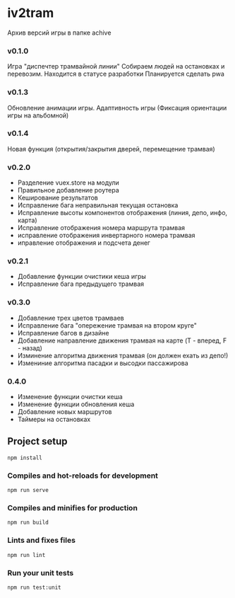﻿# iv2tram

Архив версий игры в папке achive

### v0.1.0
Игра "диспечтер трамвайной линии"
Собираем людей на остановках и перевозим.
Находится в статусе разработки
Планируется сделать pwa

### v0.1.3
Обновление анимации игры. Адаптивность игры (Фиксация ориентации игры на альбомной)

### v0.1.4
Новая функция (открытия/закрытия дверей, перемещение трамвая)

### v0.2.0
<ul>
<li> Разделение vuex.store на модули</li>
<li> Правильное добавление роутера</li>
<li> Кеширование результатов</li>
<li> Исправление бага неправильная текущая остановка</li>
<li> Исправление высоты компонентов отображения (линия, депо, инфо, карта)</li>
<li> Исправление отображения номера маршрута трамвая</li>
<li> исправление отображения инвертарного номера трамвая</li>
<li> иправление отображения и подсчета денег</li>
</ul>

### v0.2.1
<ul>
<li>Добавление функции очистики кеша игры</li>
<li>Исправление бага предыдущего трамвая</li>
</ul>

### v0.3.0
<ul>
<li>Добавление трех цветов трамваев</li>
<li>Исправление бага "опережение трамвая на втором круге"</li>
<li>Исправление багов в дизайне</li>
<li>Добавление направление движения трамвая на карте (T - вперед, F - назад)</li>
<li>Изминение алгоритма движения трамвая (он должен ехать из депо!)</li>
<li>Измениние алгоритма пасадки и высодки пассажирова</li>
</ul>

### 0.4.0
<ul>
<li>Изменение функции очистки кеша</li>
<li>Изменение функции обновления кеша</li>
<li>Добавление новых маршрутов</li>
<li>Таймеры на остановках</li>
</ul>


## Project setup
```
npm install
```

### Compiles and hot-reloads for development
```
npm run serve
```

### Compiles and minifies for production
```
npm run build
```

### Lints and fixes files
```
npm run lint
```

### Run your unit tests
```
npm run test:unit
```
